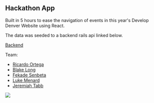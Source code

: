 ## Hackathon App 

Built in 5 hours to ease the navigation of events in this year's Develop Denver Website using React.

The data was seeded to a backend rails api linked below.

[Backend](https://github.com/jollyjerr/nav-develop-denv-api/tree/master)

Team:
- [Ricardo Ortega](https://github.com/rj-ortega)
- [Blake Long](https://githubt.com/bal360)
- [Fekade Senbeta](https://github.com/fekadesenbeta)
- [Luke Menard](https://github.com/lukemenard)
- [Jeremiah Tabb](https://github.com/jollyjerr)

![](src/dvlp_dnvr_demo.gif)
